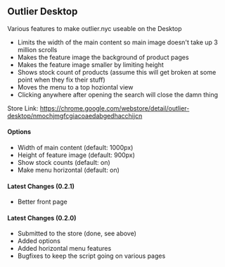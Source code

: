 ## Outlier Desktop

Various features to make outlier.nyc useable on the Desktop

* Limits the width of the main content so main image doesn't take up 3 million scrolls
* Makes the feature image the background of product pages
* Makes the feature image smaller by limiting height
* Shows stock count of products (assume this will get broken at some point when they fix their stuff)
* Moves the menu to a top hoziontal view
* Clicking anywhere after opening the search will close the damn thing

Store Link: https://chrome.google.com/webstore/detail/outlier-desktop/nmochjmgfcgiacoaedabgedhacchijcn

#### Options
* Width of main content (default: 1000px)
* Height of feature image (default: 900px)
* Show stock counts (default: on)
* Make menu horizontal (default: on)

#### Latest Changes (0.2.1)
* Better front page

#### Latest Changes (0.2.0)
* Submitted to the store (done, see above)
* Added options
* Added horizontal menu features
* Bugfixes to keep the script going on various pages
